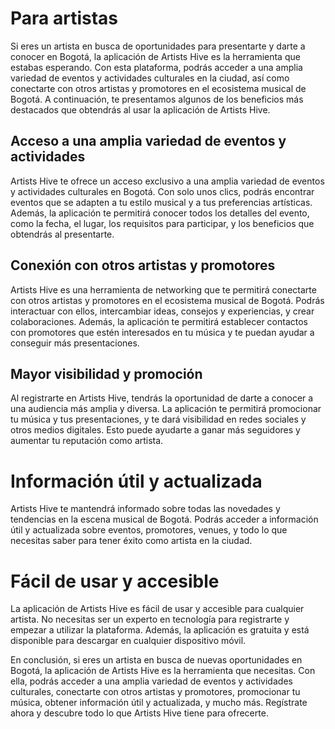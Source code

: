 # Para artistas

Si eres un artista en busca de oportunidades para presentarte y darte a conocer en Bogotá, la aplicación de Artists Hive es la herramienta que estabas esperando. Con esta plataforma, podrás acceder a una amplia variedad de eventos y actividades culturales en la ciudad, así como conectarte con otros artistas y promotores en el ecosistema musical de Bogotá. A continuación, te presentamos algunos de los beneficios más destacados que obtendrás al usar la aplicación de Artists Hive.

## Acceso a una amplia variedad de eventos y actividades

Artists Hive te ofrece un acceso exclusivo a una amplia variedad de eventos y actividades culturales en Bogotá. Con solo unos clics, podrás encontrar eventos que se adapten a tu estilo musical y a tus preferencias artísticas. Además, la aplicación te permitirá conocer todos los detalles del evento, como la fecha, el lugar, los requisitos para participar, y los beneficios que obtendrás al presentarte.

## Conexión con otros artistas y promotores

Artists Hive es una herramienta de networking que te permitirá conectarte con otros artistas y promotores en el ecosistema musical de Bogotá. Podrás interactuar con ellos, intercambiar ideas, consejos y experiencias, y crear colaboraciones. Además, la aplicación te permitirá establecer contactos con promotores que estén interesados en tu música y te puedan ayudar a conseguir más presentaciones.

## Mayor visibilidad y promoción

Al registrarte en Artists Hive, tendrás la oportunidad de darte a conocer a una audiencia más amplia y diversa. La aplicación te permitirá promocionar tu música y tus presentaciones, y te dará visibilidad en redes sociales y otros medios digitales. Esto puede ayudarte a ganar más seguidores y aumentar tu reputación como artista.

# Información útil y actualizada

Artists Hive te mantendrá informado sobre todas las novedades y tendencias en la escena musical de Bogotá. Podrás acceder a información útil y actualizada sobre eventos, promotores, venues, y todo lo que necesitas saber para tener éxito como artista en la ciudad.

# Fácil de usar y accesible

La aplicación de Artists Hive es fácil de usar y accesible para cualquier artista. No necesitas ser un experto en tecnología para registrarte y empezar a utilizar la plataforma. Además, la aplicación es gratuita y está disponible para descargar en cualquier dispositivo móvil.

En conclusión, si eres un artista en busca de nuevas oportunidades en Bogotá, la aplicación de Artists Hive es la herramienta que necesitas. Con ella, podrás acceder a una amplia variedad de eventos y actividades culturales, conectarte con otros artistas y promotores, promocionar tu música, obtener información útil y actualizada, y mucho más. Regístrate ahora y descubre todo lo que Artists Hive tiene para ofrecerte.
